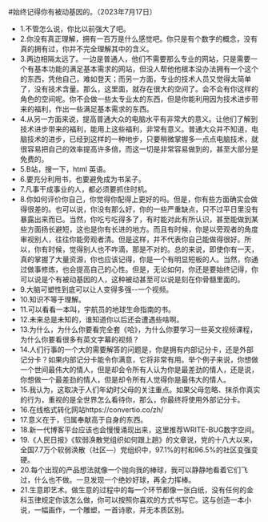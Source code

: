 #始终记得你有被动基因的。（2023年7月17日） 

- 1.不管怎么说，你比以前强大了吧。
- 2.你没有真正理解，拥有一百万是什么感觉吧。你只是有个数字的概念，没有真的拥有过，你并不完全理解其中的含义。
- 3.两边相隔太远了。一边是普通人，他们不需要那么专业的网站，只是需要一个有基本功能的满足基本需求的网站，但没人帮他他根本没办法拥有一个这个的东西，凭他自己，难如登天；而另一方面，专业的技术人员又觉得太简单了，没有技术含量。那么，这里面，就存在很大的空间了。会不会有你这样的角色的空间呢。你不会做一些太专业太的东西，但是你能利用因为技术进步带来的福利，作出一些满足基本需求的东西。
- 4.从另一方面来说，提高普通大众的电脑水平有非常大的意义。让他们了解到技术进步带来的福利，能用上这些福利，非常有意义。普通大众并不知道，电脑技术的进步，已经到这样的一种地步，只要稍微掌握多一点点电脑技术，就很容易把自己的效率提高许多倍，而这一切是非常容易做到的，甚至大部分是免费的。
- 5.B站，搜一下，html 英语。
- 6.要充分利用书，也要避免成为书呆子。
- 7.凡事干成事业的人，都必须要抓住时机。
- 8.你如何评价你自己，你觉得你配得上更好的吗。但是，你有些方面确实会做得很差的。也可以说，你没有那么好，你的一些严重缺点，只不过平日里没有暴露出来而已。当然，你吃亏吃得多了，有时能对此有所认识，甚至能做到某些方面扬长避短，这也是你有长进的地方。而且有时候，你是以旁观者的角度审视别人，往往你能旁观者清。但是这样，并不代表你自己能做得很好。所以，你有时候，觉得别人也不咋滴，那是不对的。总的来说，即使你有一天，真的掌握了大量资源，你也应该记得，你是一个有明显短板的人。当然，你通过做事修炼，也会提高自己的心性。但是，无论如何，你还是要始终记得，你可以说是个有被动基因的人，这种被动甚至可以说是刻在你骨髓里面的。
- 9.大脑可塑性到底可以让人变得多强--一个视频。
- 10.知识不等于理解。
- 11.可以看看一本叫，宇航员的地球生命指南的书。
- 12.未来总是未知的，谁知道你以后还会遭遇些啥啊。
- 13.为什么，为什么你要看完全套《哈》，为什么你要学习一些英文视频课程，为什么你要看很多有英文字幕的视频？
- 14.人们行事的一个大的需要解答的问题是，你是拥有内部记分卡，还是外部记分卡？如果内部记分卡能令你满意，它将非常有用。举个例子来说，你想做一个世间最伟大的情人，但是却会令所有人认为你是最差劲的情人，还是说，你想做一个最差劲的情人，但是却令所有人觉得你是最伟大的情人。
- 15.我认为，这取决于人们年幼时父母的关注重点。如果父母忽略、抹杀你真实的行为，重视的是全世界怎么看待你，那么，你最终将使用外部记分卡。
- 16.在线格式转化网站https://convertio.co/zh/
- 17.意义在于，归属奉献高于自身的东西。
- 18.新一代博客平台应该也会慢慢涌现出来，这里推荐WRITE-BUG数字空间。
- 19.《人民日报》《软弱涣散党组织如何跟上趟》的文章说，党的十八大以来，全国7.7万个软弱涣散（社区—）党组织中，97.1%的村和96.5%的社区变强变硬。
- 20.每个出现的产品想法就像一个抛向我的棒球，我可以静静地看着它们飞过，什么也不做。一旦发现一个绝妙好球，再全力挥棒。
- 21.生意即艺术。做生意的过程中的每一个环节都像一张白纸，没有任何的金科玉律规定你该怎么做，你可以按照你喜欢的方式书写它。这与创造一本小说，一幅画作，一个雕塑，一首诗歌，并无本质区别。
